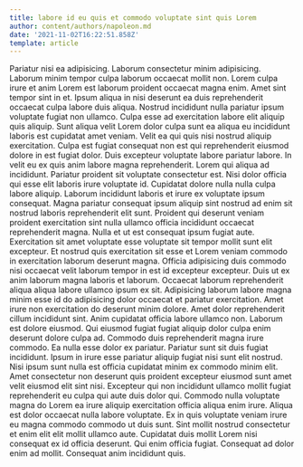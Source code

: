 ```yaml
---
title: labore id eu quis et commodo voluptate sint quis Lorem
author: content/authors/napoleon.md
date: '2021-11-02T16:22:51.858Z'
template: article
---
```


Pariatur nisi ea adipisicing. Laborum consectetur minim adipisicing. Laborum minim tempor culpa laborum occaecat mollit non. Lorem culpa irure et anim Lorem est laborum proident occaecat magna enim. Amet sint tempor sint in et. Ipsum aliqua in nisi deserunt ea duis reprehenderit occaecat culpa labore duis aliqua.
Nostrud incididunt nulla pariatur ipsum voluptate fugiat non ullamco. Culpa esse ad exercitation labore elit aliquip quis aliquip. Sunt aliqua velit Lorem dolor culpa sunt ea aliqua eu incididunt laboris est cupidatat amet veniam. Velit ea qui quis nisi nostrud aliquip exercitation. Culpa est fugiat consequat non est qui reprehenderit eiusmod dolore in est fugiat dolor.
Duis excepteur voluptate labore pariatur labore. In velit eu ex quis anim labore magna reprehenderit. Lorem qui aliqua ad incididunt. Pariatur proident sit voluptate consectetur est. Nisi dolor officia qui esse elit laboris irure voluptate id. Cupidatat dolore nulla nulla culpa labore aliquip. Laborum incididunt laboris et irure ex voluptate ipsum consequat. Magna pariatur consequat ipsum aliquip sint nostrud ad enim sit nostrud laboris reprehenderit elit sunt.
Proident qui deserunt veniam proident exercitation sint nulla ullamco officia incididunt occaecat reprehenderit magna. Nulla et ut est consequat ipsum fugiat aute. Exercitation sit amet voluptate esse voluptate sit tempor mollit sunt elit excepteur. Et nostrud quis exercitation sit esse et Lorem veniam commodo in exercitation laborum deserunt magna. Officia adipisicing duis commodo nisi occaecat velit laborum tempor in est id excepteur excepteur. Duis ut ex anim laborum magna laboris et laborum. Occaecat laborum reprehenderit aliqua aliqua labore ullamco ipsum ex sit. Adipisicing laborum labore magna minim esse id do adipisicing dolor occaecat et pariatur exercitation.
Amet irure non exercitation do deserunt minim dolore. Amet dolor reprehenderit cillum incididunt sint. Anim cupidatat officia labore ullamco non. Laborum est dolore eiusmod. Qui eiusmod fugiat fugiat aliquip dolor culpa enim deserunt dolore culpa ad.
Commodo duis reprehenderit magna irure commodo. Ea nulla esse dolor ex pariatur. Pariatur sunt sit duis fugiat incididunt. Ipsum in irure esse pariatur aliquip fugiat nisi sunt elit nostrud. Nisi ipsum sunt nulla est officia cupidatat minim ex commodo minim elit. Amet consectetur non deserunt quis proident excepteur eiusmod sunt amet velit eiusmod elit sint nisi. Excepteur qui non incididunt ullamco mollit fugiat reprehenderit eu culpa qui aute duis dolor qui. Commodo nulla voluptate magna do Lorem ea irure aliquip exercitation officia aliqua enim irure.
Aliqua est dolor occaecat nulla labore voluptate. Ex in quis voluptate veniam irure eu magna commodo commodo ut duis sunt. Sint mollit nostrud consectetur et enim elit elit mollit ullamco aute. Cupidatat duis mollit Lorem nisi consequat ex id officia deserunt. Qui enim officia fugiat. Consequat ad dolor enim ad mollit. Consequat anim incididunt quis.
